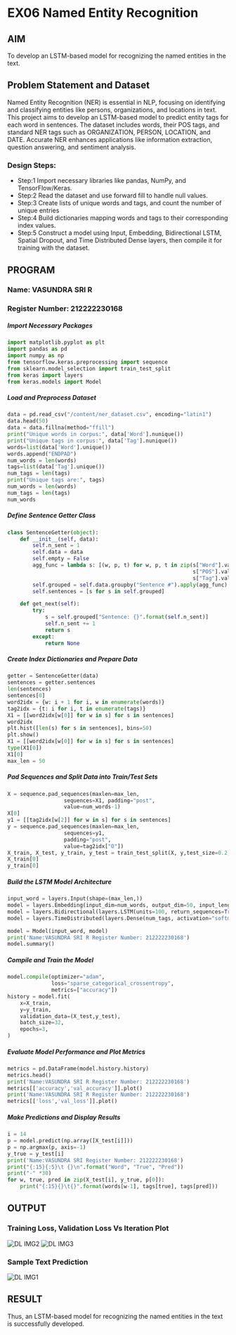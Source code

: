 # EX06 Named Entity Recognition

## AIM
To develop an LSTM-based model for recognizing the named entities in the text.

## Problem Statement and Dataset
Named Entity Recognition (NER) is essential in NLP, focusing on identifying and classifying entities like persons, organizations, and locations in text. This project aims to develop an LSTM-based model to predict entity tags for each word in sentences. The dataset includes words, their POS tags, and standard NER tags such as ORGANIZATION, PERSON, LOCATION, and DATE. Accurate NER enhances applications like information extraction, question answering, and sentiment analysis.

### Design Steps:
- Step:1 Import necessary libraries like pandas, NumPy, and TensorFlow/Keras.   
- Step:2 Read the dataset and use forward fill to handle null values.
- Step:3 Create lists of unique words and tags, and count the number of unique entries
- Step:4 Build dictionaries mapping words and tags to their corresponding index values.
- Step:5 Construct a model using Input, Embedding, Bidirectional LSTM, Spatial Dropout, and Time Distributed Dense layers, then compile it for training with the dataset.
## PROGRAM
### Name: VASUNDRA SRI R 
### Register Number: 212222230168
##### Import Necessary Packages
```Python
import matplotlib.pyplot as plt
import pandas as pd
import numpy as np
from tensorflow.keras.preprocessing import sequence
from sklearn.model_selection import train_test_split
from keras import layers
from keras.models import Model
```
##### Load and Preprocess Dataset
```Python
data = pd.read_csv("/content/ner_dataset.csv", encoding="latin1")
data.head(50)
data = data.fillna(method="ffill")
print("Unique words in corpus:", data['Word'].nunique())
print("Unique tags in corpus:", data['Tag'].nunique())
words=list(data['Word'].unique())
words.append("ENDPAD")
num_words = len(words)
tags=list(data['Tag'].unique())
num_tags = len(tags)
print("Unique tags are:", tags)
num_words = len(words)
num_tags = len(tags)
num_words
```
##### Define Sentence Getter Class
```Python
class SentenceGetter(object):
    def __init__(self, data):
        self.n_sent = 1
        self.data = data
        self.empty = False
        agg_func = lambda s: [(w, p, t) for w, p, t in zip(s["Word"].values.tolist(),
                                                           s["POS"].values.tolist(),
                                                           s["Tag"].values.tolist())]
        self.grouped = self.data.groupby("Sentence #").apply(agg_func)
        self.sentences = [s for s in self.grouped]

    def get_next(self):
        try:
            s = self.grouped["Sentence: {}".format(self.n_sent)]
            self.n_sent += 1
            return s
        except:
            return None

```
##### Create Index Dictionaries and Prepare Data
```Python
getter = SentenceGetter(data)
sentences = getter.sentences
len(sentences)
sentences[0]
word2idx = {w: i + 1 for i, w in enumerate(words)}
tag2idx = {t: i for i, t in enumerate(tags)}
X1 = [[word2idx[w[0]] for w in s] for s in sentences]
word2idx
plt.hist([len(s) for s in sentences], bins=50)
plt.show()
X1 = [[word2idx[w[0]] for w in s] for s in sentences]
type(X1[0])
X1[0]
max_len = 50
```
##### Pad Sequences and Split Data into Train/Test Sets
```Python
X = sequence.pad_sequences(maxlen=max_len,
                  sequences=X1, padding="post",
                  value=num_words-1)
X[0]
y1 = [[tag2idx[w[2]] for w in s] for s in sentences]
y = sequence.pad_sequences(maxlen=max_len,
                  sequences=y1,
                  padding="post",
                  value=tag2idx["O"])
X_train, X_test, y_train, y_test = train_test_split(X, y,test_size=0.2, random_state=1)
X_train[0]
y_train[0]

```
##### Build the LSTM Model Architecture
```Python
input_word = layers.Input(shape=(max_len,))
model = layers.Embedding(input_dim=num_words, output_dim=50, input_length=max_len)(input_word)
model = layers.Bidirectional(layers.LSTM(units=100, return_sequences=True, recurrent_dropout=0.1))(model)
model = layers.TimeDistributed(layers.Dense(num_tags, activation="softmax"))(model)

model = Model(input_word, model)
print('Name:VASUNDRA SRI R Register Number: 212222230168')
model.summary()
```
##### Compile and Train the Model
```Python
model.compile(optimizer="adam",
              loss="sparse_categorical_crossentropy",
              metrics=["accuracy"])
history = model.fit(
    x=X_train,
    y=y_train,
    validation_data=(X_test,y_test),
    batch_size=32,
    epochs=3,
)
```
##### Evaluate Model Performance and Plot Metrics
```Python
metrics = pd.DataFrame(model.history.history)
metrics.head()
print('Name:VASUNDRA SRI R Register Number: 212222230168')
metrics[['accuracy','val_accuracy']].plot()
print('Name:VASUNDRA SRI R Register Number: 212222230168')
metrics[['loss','val_loss']].plot()
```
##### Make Predictions and Display Results
```Python
i = 14
p = model.predict(np.array([X_test[i]]))
p = np.argmax(p, axis=-1)
y_true = y_test[i]
print('Name:VASUNDRA SRI Register Number: 212222230168')
print("{:15}{:5}\t {}\n".format("Word", "True", "Pred"))
print("-" *30)
for w, true, pred in zip(X_test[i], y_true, p[0]):
    print("{:15}{}\t{}".format(words[w-1], tags[true], tags[pred]))
```
## OUTPUT

### Training Loss, Validation Loss Vs Iteration Plot
![DL IMG2](https://github.com/user-attachments/assets/207e7c6b-5254-4629-92c5-6de69e774c54)
![DL IMG3](https://github.com/user-attachments/assets/29eccaca-caab-4745-b2c5-a5daca929648)


### Sample Text Prediction
![DL IMG1](https://github.com/user-attachments/assets/40c82607-861a-404a-b7f6-08fa996323a6)


## RESULT
 Thus, an LSTM-based model for recognizing the named entities in the text is successfully developed.
